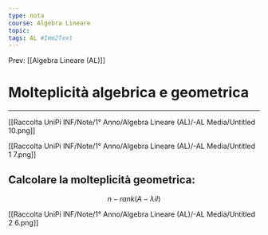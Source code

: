 ```yaml
---
type: nota
course: Algebra Lineare
topic: 
tags: AL #Imm2Text 
---
```


Prev: [[Algebra Lineare (AL)]]

# Molteplicità algebrica e geometrica
---

[[Raccolta UniPi INF/Note/1° Anno/Algebra Lineare (AL)/-AL Media/Untitled 10.png]]

[[Raccolta UniPi INF/Note/1° Anno/Algebra Lineare (AL)/-AL Media/Untitled 1 7.png]]

## Calcolare la molteplicità geometrica:

$$
n−rank(A−λiI)
$$

[[Raccolta UniPi INF/Note/1° Anno/Algebra Lineare (AL)/-AL Media/Untitled 2 6.png]]
